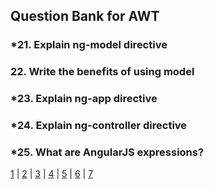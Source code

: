 ## Question Bank for AWT

### *21. Explain ng-model directive

### 22. Write the benefits of using model

### *23. Explain ng-app directive

### *24. Explain ng-controller directive

### *25. What are AngularJS expressions?

[1](index.md) | [2](two.md) | [3](three.md) | [4](4.md) | [5](5.md) | [6](6.md) | [7](7.md)

